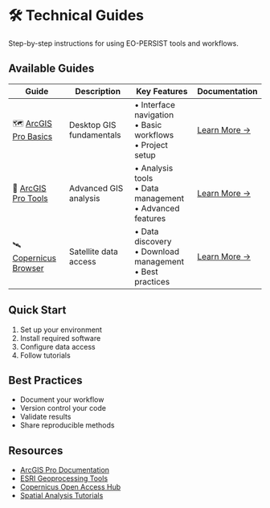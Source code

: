 # 🛠️ Technical Guides

Step-by-step instructions for using EO-PERSIST tools and workflows.

## Available Guides

| Guide | Description | Key Features | Documentation |
|-------|-------------|--------------|---------------|
| 🗺️ [ArcGIS Pro Basics](arcgis-pro-guide.md) | Desktop GIS fundamentals | • Interface navigation<br>• Basic workflows<br>• Project setup | [Learn More →](arcgis-pro-guide.md) |
| 🔧 [ArcGIS Pro Tools](arcgis-pro-tools.md) | Advanced GIS analysis | • Analysis tools<br>• Data management<br>• Advanced features | [Learn More →](arcgis-pro-tools.md) |
| 🛰️ [Copernicus Browser](copernicus-guide.md) | Satellite data access | • Data discovery<br>• Download management<br>• Best practices | [Learn More →](copernicus-guide.md) |

## Quick Start
1. Set up your environment
2. Install required software
3. Configure data access
4. Follow tutorials

## Best Practices
* Document your workflow
* Version control your code
* Validate results
* Share reproducible methods

## Resources
* [ArcGIS Pro Documentation](https://pro.arcgis.com/en/pro-app/latest/help/main/welcome-to-the-arcgis-pro-help.htm)
* [ESRI Geoprocessing Tools](https://pro.arcgis.com/en/pro-app/latest/tool-reference/main/arcgis-pro-tool-reference.htm)
* [Copernicus Open Access Hub](https://scihub.copernicus.eu/)
* [Spatial Analysis Tutorials](https://learn.arcgis.com/en/projects/get-started-with-spatial-analysis/)
